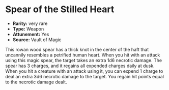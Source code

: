 
# Spear of the Stilled Heart

* **Rarity:** very rare
* **Type:** Weapon
* **Attunement:** Yes
* **Source:** Vault of Magic


This rowan wood spear has a thick knot in the center of the haft that uncannily resembles a petrified human heart. When you hit with an attack using this magic spear, the target takes an extra 1d6 necrotic damage. The spear has 3 charges, and it regains all expended charges daily at dusk. When you hit a creature with an attack using it, you can expend 1 charge to deal an extra 3d6 necrotic damage to the target. You regain hit points equal to the necrotic damage dealt.
